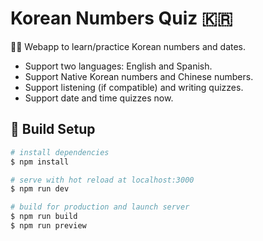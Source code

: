 # Korean Numbers Quiz 🇰🇷

👩‍🏫 Webapp to learn/practice Korean numbers and dates.

- Support two languages: English and Spanish.
- Support Native Korean numbers and Chinese numbers.
- Support listening (if compatible) and writing quizzes.
- Support date and time quizzes now.

## 🔧 Build Setup

```bash
# install dependencies
$ npm install

# serve with hot reload at localhost:3000
$ npm run dev

# build for production and launch server
$ npm run build
$ npm run preview
```
